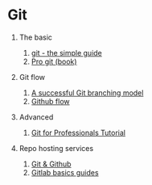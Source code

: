 # Git 

1. The basic
   1. [git - the simple guide](https://rogerdudler.github.io/git-guide/)
   2. [Pro git (book)](https://git-scm.com/book/en/v2)

2. Git flow
   1. [A successful Git branching model](https://nvie.com/posts/a-successful-git-branching-model/)
   2. [Github flow](https://guides.github.com/introduction/flow/)

3. Advanced
   1. [Git for Professionals Tutorial](https://www.youtube.com/watch?v=Uszj_k0DGsg)

4. Repo hosting services
   1. [Git & Github](https://www.youtube.com/watch?v=KMOmw19ZCGs)
   2. [Gitlab basics guides](https://docs.gitlab.com/ee/gitlab-basics/)
